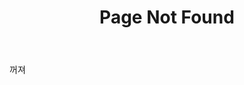 ﻿---
title: "Page Not Found"
excerpt: "Page not found. Your pixels are in another canvas."
sitemap: false
permalink: /404.html
---

꺼져